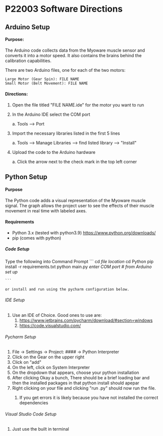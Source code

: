 # P22003 Software Directions

## Arduino Setup
#### Purpose:
The Arduino code collects data from the Myoware muscle sensor and converts it into a motor speed. It also contains 
the brains behind the calibration capabilities.

There are two Arduino files, one for each of the two motors:
```
Large Motor (Gear Spin): FILE NAME
Small Motor (Belt Movement): FILE NAME
```


#### Directions:
1. Open the file titled "FILE NAME.ide" for the motor you want to run
2. In the Arduino IDE select the COM port

   a. Tools --> Port
3. Import the necessary libraries listed in the first 5 lines 
   
   a. Tools --> Manage Libraries --> find listed library --> "Install"
4. Upload the code to the Arduino hardware
  
   a. Click the arrow next to the check mark in the top left corner


## Python Setup

#### Purpose
The Python code adds a visual representation of the Myoware muscle signal. The graph allows the project user to see the 
effects of their muscle movement in real time with labeled axes. 
#### Requirements
- Python 3.x (tested with python3.9) https://www.python.org/downloads/
- pip (comes with python)

##### Code Setup
Type the following into Command Prompt
    ```
    cd *file location*
    cd Python 
    pip install -r requirements.txt
    python main.py
    *enter COM port # from Arduino set up*
    
    ```
    
    or install and run using the pycharm configuration below. 



###### IDE Setup
1. Use an IDE of Choice. Good ones to use are:
    1. https://www.jetbrains.com/pycharm/download/#section=windows
    2. https://code.visualstudio.com/
    
###### Pycharm Setup
1. File -> Settings -> Project: #### -> Python Interpreter
2. Click on the Gear on the upper right 
3. Click on "add"
4. On the left, click on System Interpreter
5. On the dropdown that appears, choose your python installation
6. After clicking Okay a bunch, There should be a brief loading bar and then the installed packages in that python install should apepar
7. Right clicking on your file and clicking "run <filename>.py" should now run the file. 
   1. If you get errors it is likely because you have not installed the correct dependencies

###### Visual Studio Code Setup
   1. Just use the built in terminal
